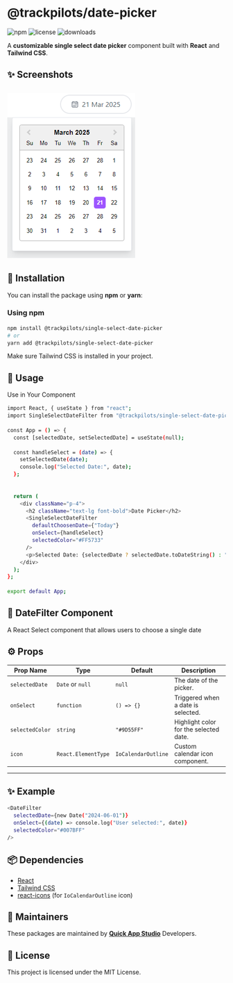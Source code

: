 # @trackpilots/date-picker

![npm](https://img.shields.io/npm/v/@trackpilots/date-picker?style=flat-square)
![license](https://img.shields.io/npm/l/@trackpilots/date-picker?style=flat-square)
![downloads](https://img.shields.io/npm/dt/@trackpilots/date-picker?style=flat-square)

A **customizable single select date picker** component built with **React** and **Tailwind CSS**.

## ✨ Screenshots  

![Screenshot](assets/screenshots.png)
---

## 🚀 Installation  
You can install the package using **npm** or **yarn**:  

### **Using npm**  
```sh
npm install @trackpilots/single-select-date-picker
# or
yarn add @trackpilots/single-select-date-picker
```

Make sure Tailwind CSS is installed in your project.

##  📌 Usage
Use in Your Component
```sh
import React, { useState } from "react";
import SingleSelectDateFilter from "@trackpilots/single-select-date-picker";

const App = () => {
  const [selectedDate, setSelectedDate] = useState(null);

  const handleSelect = (date) => {
    setSelectedDate(date);
    console.log("Selected Date:", date);
  };


  return (
    <div className="p-4">
      <h2 className="text-lg font-bold">Date Picker</h2>
      <SingleSelectDateFilter
        defaultChoosenDate={"Today"}
        onSelect={handleSelect}
        selectedColor="#FF5733"
      />
      <p>Selected Date: {selectedDate ? selectedDate.toDateString() : "None"}</p>
    </div>
  );
};

export default App;
```

## 📌 DateFilter Component
A React Select component that allows users to choose a single date

## ⚙️ Props  

| Prop Name      | Type              | Default          | Description                          |
|---------------|------------------|----------------|----------------------------------|
| `selectedDate` | `Date` or `null`  | `null`         | The date of the picker. |
| `onSelect`    | `function`        | `() => {}`     | Triggered when a date is selected. |
| `selectedColor` | `string`        | `"#9D55FF"`    | Highlight color for the selected date. |
| `icon`        | `React.ElementType` | `IoCalendarOutline` | Custom calendar icon component. |
---

## **✨ Example**  
```sh
<DateFilter 
  selectedDate={new Date("2024-06-01")} 
  onSelect={(date) => console.log("User selected:", date)} 
  selectedColor="#007BFF"
/>
```

## 📦 Dependencies  

- [React](https://react.dev/)  
- [Tailwind CSS](https://tailwindcss.com/)  
- [react-icons](https://react-icons.github.io/react-icons/) (for `IoCalendarOutline` icon)  


## 📌 Maintainers
These packages are maintained by [**Quick App Studio**](https://quickappstudio.com/our-team) Developers.

##  📄 License
This project is licensed under the MIT License.